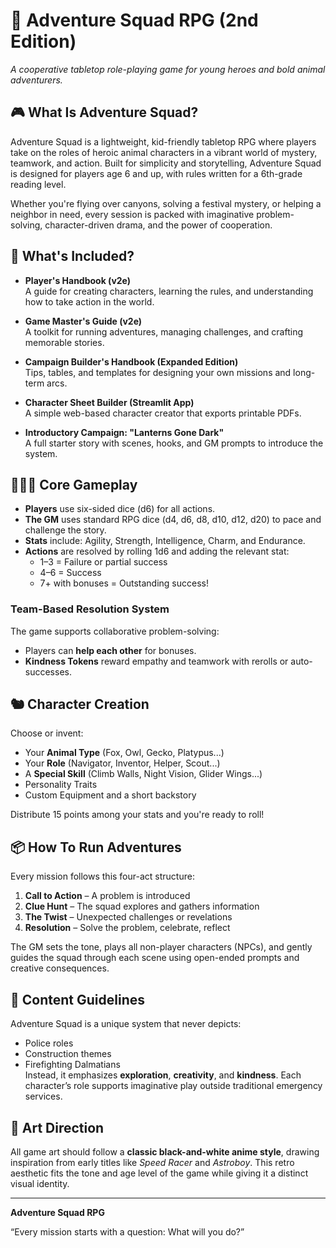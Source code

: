 # 🐾 Adventure Squad RPG (2nd Edition)

_A cooperative tabletop role-playing game for young heroes and bold animal adventurers._

## 🎮 What Is Adventure Squad?

Adventure Squad is a lightweight, kid-friendly tabletop RPG where players take on the roles of heroic animal characters in a vibrant world of mystery, teamwork, and action. Built for simplicity and storytelling, Adventure Squad is designed for players age 6 and up, with rules written for a 6th-grade reading level.

Whether you're flying over canyons, solving a festival mystery, or helping a neighbor in need, every session is packed with imaginative problem-solving, character-driven drama, and the power of cooperation.

## 🧰 What's Included?

- **Player's Handbook (v2e)**  
  A guide for creating characters, learning the rules, and understanding how to take action in the world.

- **Game Master's Guide (v2e)**  
  A toolkit for running adventures, managing challenges, and crafting memorable stories.

- **Campaign Builder's Handbook (Expanded Edition)**  
  Tips, tables, and templates for designing your own missions and long-term arcs.

- **Character Sheet Builder (Streamlit App)**  
  A simple web-based character creator that exports printable PDFs.

- **Introductory Campaign: "Lanterns Gone Dark"**  
  A full starter story with scenes, hooks, and GM prompts to introduce the system.

## 🧑‍🤝‍🧑 Core Gameplay

- **Players** use six-sided dice (d6) for all actions.
- **The GM** uses standard RPG dice (d4, d6, d8, d10, d12, d20) to pace and challenge the story.
- **Stats** include: Agility, Strength, Intelligence, Charm, and Endurance.
- **Actions** are resolved by rolling 1d6 and adding the relevant stat:
  - 1–3 = Failure or partial success  
  - 4–6 = Success  
  - 7+ with bonuses = Outstanding success!

### Team-Based Resolution System

The game supports collaborative problem-solving:
- Players can **help each other** for bonuses.
- **Kindness Tokens** reward empathy and teamwork with rerolls or auto-successes.

## 🐿️ Character Creation

Choose or invent:
- Your **Animal Type** (Fox, Owl, Gecko, Platypus...)
- Your **Role** (Navigator, Inventor, Helper, Scout...)
- A **Special Skill** (Climb Walls, Night Vision, Glider Wings...)
- Personality Traits
- Custom Equipment and a short backstory

Distribute 15 points among your stats and you're ready to roll!

## 📦 How To Run Adventures

Every mission follows this four-act structure:

1. **Call to Action** – A problem is introduced
2. **Clue Hunt** – The squad explores and gathers information
3. **The Twist** – Unexpected challenges or revelations
4. **Resolution** – Solve the problem, celebrate, reflect

The GM sets the tone, plays all non-player characters (NPCs), and gently guides the squad through each scene using open-ended prompts and creative consequences.

## 🚫 Content Guidelines

Adventure Squad is a unique system that never depicts:
- Police roles
- Construction themes
- Firefighting Dalmatians  
Instead, it emphasizes **exploration**, **creativity**, and **kindness**. Each character’s role supports imaginative play outside traditional emergency services.

## 🎨 Art Direction

All game art should follow a **classic black-and-white anime style**, drawing inspiration from early titles like *Speed Racer* and *Astroboy*. This retro aesthetic fits the tone and age level of the game while giving it a distinct visual identity.

---

**Adventure Squad RPG**  

“Every mission starts with a question: What will you do?”
